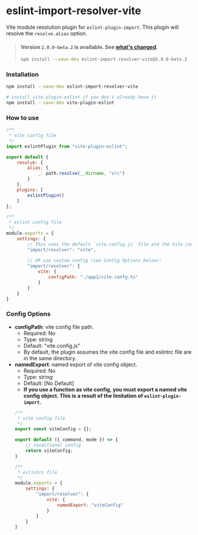 # eslint-import-resolver-vite

Vite module resolution plugin for `eslint-plugin-import`. This plugin will resolve the `resolve.alias` option.

> #### Version `2.0.0-beta.2` is available. See [what's changed](https://github.com/pzmosquito/eslint-import-resolver-vite/releases/tag/2.0.0-beta.1).
> ```sh
> npm install --save-dev eslint-import-resolver-vite@2.0.0-beta.2
> ```

### Installation
```sh
npm install --save-dev eslint-import-resolver-vite

# install vite-plugin-eslint if you don't already have it
npm install --save-dev vite-plugin-eslint
```

### How to use
```js
/**
 * vite config file
 */
import eslintPlugin from "vite-plugin-eslint";

export default {
    resolve: {
        alias: {
            _: path.resolve(__dirname, "src")
        }
    },
    plugins: [
        eslintPlugin()
    ]
};

/**
 * eslint config file
 */
module.exports = {
    settings: {
        // This uses the default `vite.config.js` file and the Vite configuration is an object. 
        "import/resolver": "vite",
        
        // OR use custom config (see Config Options below):
        "import/resolver": {
            vite: {
                configPath: "./app1/vite.confg.ts"
            }
        }
    }
}

```

### Config Options
- **configPath**: vite config file path.
  - Required: No
  - Type: string
  - Default: "vite.config.js"
  - By default, the plugin assumes the vite config file and eslintrc file are in the same directory.
- **namedExport**: named export of vite config object.
  - Required: No
  - Type: string
  - Default: [No Default]
  - **If you use a function as vite config, you must export a named vite config object. This is a result of the limitation of `eslint-plugin-import`.**
  ```js
  /**
   * vite config file
   */
  export const viteConfig = {};
  
  export default ({ command, mode }) => {
      // conditional config
      return viteConfig;
  }

  /**
   * eslintrc file
   */
  module.exports = {
      settings: {
          "import/resolver": {
              vite: {
                  namedExport: "viteConfig"
              }
          }
      }
  }
  ```
